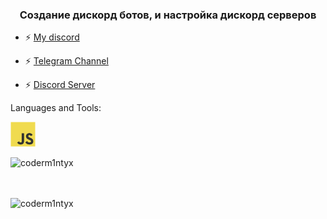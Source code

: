 <h3 align="center">Создание дискорд ботов, и настройка дискорд серверов</h3>

- ⚡ [My discord](https://discordapp.com/users/1122241853773840425)

- ⚡ [Telegram Channel](https://t.me/m1ntyx_dev)

- ⚡ [Discord Server](https://discord.gg/nightmess)

<p align="left">Languages and Tools:</p>
<p align="left"> </a> <a href="https://developer.mozilla.org/en-US/docs/Web/JavaScript" target="_blank" rel="noreferrer"> <img src="https://raw.githubusercontent.com/devicons/devicon/master/icons/javascript/javascript-original.svg" alt="javascript" width="40" height="40"/> </a> </p>

<p><img align="left" src="https://github-readme-stats.vercel.app/api?username=coderm1ntyx&show_icons=true&theme=dark&title_color=70a5fd&text_color=38bdae&bg_color=1a1b27&locale=en" alt="coderm1ntyx" /></p>

<!-- Add some space or text here if desired -->

<br /> <!-- Add a line break to move the next content down -->
<br /> <!-- Add a line break to move the next content down -->
<br /> <!-- Add a line break to move the next content down -->

<p><img align="left" src="https://github-readme-stats.vercel.app/api/top-langs?username=coderm1ntyx&show_icons=true&theme=dark&title_color=70a5fd&text_color=38bdae&bg_color=1a1b27&locale=en&layout=compact" alt="coderm1ntyx" /></p>

